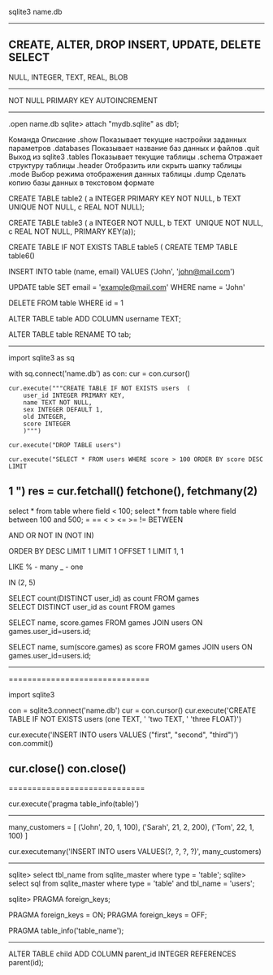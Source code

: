 sqlite3 name.db

----------------------
CREATE, ALTER, DROP
INSERT, UPDATE, DELETE
SELECT
----------------------

NULL, INTEGER, TEXT, REAL, BLOB

----------------------

NOT NULL
PRIMARY KEY
AUTOINCREMENT

---------------------

.open name.db
sqlite> attach "mydb.sqlite" as db1;


Команда	Описание
.show	Показывает текущие настройки заданных параметров
.databases	Показывает название баз данных и файлов
.quit	Выход из sqlite3
.tables	Показывает текущие таблицы
.schema	Отражает структуру таблицы
.header	Отобразить или скрыть шапку таблицы
.mode	Выбор режима отображения данных таблицы
.dump	Сделать копию базы данных в текстовом формате


CREATE TABLE table2 (
a INTEGER PRIMARY KEY NOT NULL,
b TEXT  UNIQUE NOT NULL,
c REAL NOT NULL);

CREATE TABLE table3 (
a INTEGER NOT NULL,
b TEXT  UNIQUE NOT NULL,
c REAL NOT NULL,
PRIMARY KEY(a));


CREATE TABLE IF NOT EXISTS TABLE table5 (
CREATE TEMP TABLE table6()


INSERT INTO table (name, email)
VALUES ('John', 'john@mail.com')


UPDATE table
SET email = 'example@mail.com'
WHERE name = 'John'


DELETE FROM table
WHERE id = 1


ALTER TABLE table
ADD COLUMN username TEXT;

ALTER TABLE table
RENAME TO tab;

-----------------------
import sqlite3 as sq

with sq.connect('name.db') as con:
    cur = con.cursor()

    cur.execute("""CREATE TABLE IF NOT EXISTS users  (
        user_id INTEGER PRIMARY KEY,
        name TEXT NOT NULL,
        sex INTEGER DEFAULT 1,
        old INTEGER,
        score INTEGER
        )""")

    cur.execute("DROP TABLE users")

    cur.execute("SELECT * FROM users WHERE score > 100 ORDER BY score DESC LIMIT
1 ")
    res = cur.fetchall()
    fetchone(), fetchmany(2)
---------------------------

select * from table where field < 100;
select * from table where field between 100 and 500;
= == < > <= >= != BETWEEN

AND OR NOT IN (NOT IN)

ORDER BY DESC
LIMIT 1
LIMIT 1 OFFSET 1
LIMIT 1, 1

LIKE 
    % - many 
    _ - one

IN (2, 5)

SELECT count(DISTINCT user_id) as count FROM games  
SELECT DISTINCT user_id as count FROM games  

SELECT name, score.games FROM games JOIN users ON games.user_id=users.id;

SELECT name, sum(score.games) as score FROM games JOIN users ON \
games.user_id=users.id;  

------------------------------
==============================

import sqlite3

con = sqlite3.connect('name.db')
cur = con.cursor()
cur.execute('CREATE TABLE IF NOT EXISTS users (one TEXT, '
                                              'two TEXT, ' 
                                              'three FLOAT)')

cur.execute('INSERT INTO users VALUES ("first", "second", "third")')
con.commit()

cur.close()
con.close()
-----------------------------
=============================

cur.execute('pragma table_info(table)')

-----------------------------

many_customers = [
                    ('John', 20, 1, 100),
                    ('Sarah', 21, 2, 200),
                    ('Tom', 22, 1, 100)
                 ]

cur.executemany('INSERT INTO users VALUES(?, ?, ?, ?)', many_customers)

-----------------------------

sqlite> select tbl_name from sqlite_master where type = 'table';
sqlite> select sql from sqlite_master where type = 'table' and tbl_name = 'users';

sqlite> PRAGMA foreign_keys;

PRAGMA foreign_keys = ON; 
PRAGMA foreign_keys = OFF; 

PRAGMA table_info('table_name');

----------------------------

ALTER TABLE child ADD COLUMN parent_id INTEGER REFERENCES parent(id);

